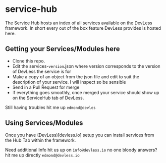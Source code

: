 # service-hub
The Service Hub hosts an index of all services available on the DevLess framework. In short every out of the box feature DevLess provides is hosted here.

## Getting your Services/Modules here
* Clone this repo.
* Edit the services-`version`.json where version corresponds to the version of DevLess the service is for
* Make a copy of an object from the json file and edit to suit the description of your service. I will inspect so be sensible
* Send in a Pull Request for merge 
* If everything goes smoothly, once merged your service should show up on the ServiceHub tab of DevLess.

Still having troubles hit me up `edmond@devles`
## Using Services/Modules 
Once you have (DevLess)[devless.io] setup you can install services from the Hub Tab within the framework.

Need additional Info hit us up on `info@devless.io` no one bloody answers? hit me up directly `edmond@devless.io`



